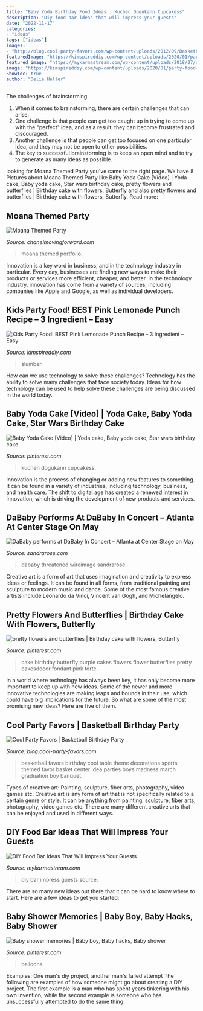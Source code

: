```yaml
---
title: "Baby Yoda Birthday Food Ideas : Kuchen Dogukann Cupcakess"
description: "Diy food bar ideas that will impress your guests"
date: "2022-11-17"
categories:
- "ideas"
tags: ["ideas"]
images:
- "http://blog.cool-party-favors.com/wp-content/uploads/2012/09/Basketball-Favors-739x1024.jpg"
featuredImage: "https://kimspireddiy.com/wp-content/uploads/2020/01/party-food-pink-lemonade-punch-1-1.jpg"
featured_image: "https://mykarmastream.com/wp-content/uploads/2018/07/diy-food-bar-11.jpg"
image: "https://kimspireddiy.com/wp-content/uploads/2020/01/party-food-pink-lemonade-punch-1-1.jpg"
ShowToc: true
author: "Delia Heller"
---
```



The challenges of brainstorming
1. When it comes to brainstorming, there are certain challenges that can arise.
2. One challenge is that people can get too caught up in trying to come up with the "perfect" idea, and as a result, they can become frustrated and discouraged.
3. Another challenge is that people can get too focused on one particular idea, and they may not be open to other possibilities.
4. The key to successful brainstorming is to keep an open mind and to try to generate as many ideas as possible.

	

		
looking for Moana Themed Party you've came to the right page. We have 8 Pictures about Moana Themed Party like Baby Yoda Cake [Video] | Yoda cake, Baby yoda cake, Star wars birthday cake, pretty flowers and butterflies | Birthday cake with flowers, Butterfly and also pretty flowers and butterflies | Birthday cake with flowers, Butterfly. Read more:
		
    
## Moana Themed Party

<img loading=lazy src="https://chanelmovingforward.com/wp-content/uploads/2017/05/wsi-imageoptim-moana-punch.jpg" onerror="this.onerror=null;this.src='https://tse3.mm.bing.net/th?id=OIP.c5P2UzIsIUlQCOIQ45LwxQHaLL&amp;pid=15.1';" alt="Moana Themed Party">

_Source: chanelmovingforward.com_

>moana themed portfolio. 

	

Innovation is a key word in business, and in the technology industry in particular. Every day, businesses are finding new ways to make their products or services more efficient, cheaper, and better. In the technology industry, innovation has come from a variety of sources, including companies like Apple and Google, as well as individual developers.

    
## Kids Party Food! BEST Pink Lemonade Punch Recipe – 3 Ingredient – Easy

<img loading=lazy src="https://kimspireddiy.com/wp-content/uploads/2020/01/party-food-pink-lemonade-punch-1-1.jpg" onerror="this.onerror=null;this.src='https://tse3.mm.bing.net/th?id=OIP.5WpgIICrJtfXgV1NroagUwHaLH&amp;pid=15.1';" alt="Kids Party Food! BEST Pink Lemonade Punch Recipe – 3 Ingredient – Easy">

_Source: kimspireddiy.com_

>slumber. 

	

How can we use technology to solve these challenges?
Technology has the ability to solve many challenges that face society today. Ideas for how technology can be used to help solve these challenges are being discussed in the world today.

    
## Baby Yoda Cake [Video] | Yoda Cake, Baby Yoda Cake, Star Wars Birthday Cake

<img loading=lazy src="https://i.pinimg.com/736x/34/24/58/342458bf314bfa4ae8779ca94f13dde6.jpg" onerror="this.onerror=null;this.src='https://tse1.mm.bing.net/th?id=OIP.z3lzrfasO2N6oIAsBtrZVwHaKZ&amp;pid=15.1';" alt="Baby Yoda Cake [Video] | Yoda cake, Baby yoda cake, Star wars birthday cake">

_Source: pinterest.com_

>kuchen dogukann cupcakess. 

	

Innovation is the process of changing or adding new features to something. It can be found in a variety of industries, including technology, business, and health care. The shift to digital age has created a renewed interest in innovation, which is driving the development of new products and services.

    
## DaBaby Performs At DaBaby In Concert – Atlanta At Center Stage On May

<img loading=lazy src="http://sandrarose.com/wp-content/uploads/2020/10/DaBaby-GettyImages-1153066195-768x1162.jpg" onerror="this.onerror=null;this.src='https://tse3.mm.bing.net/th?id=OIP.kJy1_hRRrgrXWIZZCM4VdgHaLN&amp;pid=15.1';" alt="DaBaby performs at DaBaby In Concert – Atlanta at Center Stage on May">

_Source: sandrarose.com_

>dababy threatened wireimage sandrarose. 

	

Creative art is a form of art that uses imagination and creativity to express ideas or feelings. It can be found in all forms, from traditional painting and sculpture to modern music and dance. Some of the most famous creative artists include Leonardo da Vinci, Vincent van Gogh, and Michelangelo.

    
## Pretty Flowers And Butterflies | Birthday Cake With Flowers, Butterfly

<img loading=lazy src="https://i.pinimg.com/736x/17/73/4a/17734a63b6bece75bcbb0b1ab3cbb59e.jpg" onerror="this.onerror=null;this.src='https://tse1.mm.bing.net/th?id=OIP.fgjpK52a4d6bWJ-DK3ruYwHaKY&amp;pid=15.1';" alt="pretty flowers and butterflies | Birthday cake with flowers, Butterfly">

_Source: pinterest.com_

>cake birthday butterfly purple cakes flowers flower butterflies pretty cakesdecor fondant pink torte. 

	

In a world where technology has always been key, it has only become more important to keep up with new ideas. Some of the newer and more innovative technologies are making leaps and bounds in their use, which could have big implications for the future. So what are some of the most promising new ideas? Here are five of them.

    
## Cool Party Favors | Basketball Birthday Party

<img loading=lazy src="http://blog.cool-party-favors.com/wp-content/uploads/2012/09/Basketball-Favors-739x1024.jpg" onerror="this.onerror=null;this.src='https://tse1.mm.bing.net/th?id=OIP.dgGt56amOblsK2ME3TWaKQHaKQ&amp;pid=15.1';" alt="Cool Party Favors | Basketball Birthday Party">

_Source: blog.cool-party-favors.com_

>basketball favors birthday cool table theme decorations sports themed favor basket center idea parties boys madness march graduation boy banquet. 

	

Types of creative art: Painting, sculpture, fiber arts, photography, video games etc.
Creative art is any form of art that is not specifically related to a certain genre or style. It can be anything from painting, sculpture, fiber arts, photography, video games etc. There are many different creative arts that can be enjoyed and used in different ways.

    
## DIY Food Bar Ideas That Will Impress Your Guests

<img loading=lazy src="https://mykarmastream.com/wp-content/uploads/2018/07/diy-food-bar-11.jpg" onerror="this.onerror=null;this.src='https://tse4.mm.bing.net/th?id=OIP.TmfLAzoSaWic9XF009DhzgHaKS&amp;pid=15.1';" alt="DIY Food Bar Ideas That Will Impress Your Guests">

_Source: mykarmastream.com_

>diy bar impress guests source. 

	

There are so many new ideas out there that it can be hard to know where to start. Here are a few ideas to get you started: 

    
## Baby Shower Memories | Baby Boy, Baby Hacks, Baby Shower

<img loading=lazy src="https://i.pinimg.com/736x/e4/f9/ec/e4f9ec73325c905c6dca2c57a7f40053.jpg" onerror="this.onerror=null;this.src='https://tse2.mm.bing.net/th?id=OIP.bua9rTbw7ocF6liQFDD4JQHaJ3&amp;pid=15.1';" alt="Baby shower memories | Baby boy, Baby hacks, Baby shower">

_Source: pinterest.com_

>balloons. 

	

Examples: One man's diy project, another man's failed attempt
The following are examples of how someone might go about creating a DIY project. The first example is a man who has spent years tinkering with his own invention, while the second example is someone who has unsuccessfully attempted to do the same thing.

